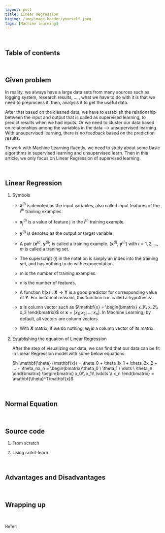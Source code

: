 ```yaml
---
layout: post
title: Linear Regression
bigimg: /img/image-header/yourself.jpeg
tags: [Machine learning]
---
```





<br>

## Table of contents





<br>

## Given problem

In reality, we always have a large data sets from many sources such as logging system, research results, ... , what we have to do with it is that we need to preprocess it, then, analysis it to get the useful data. 

After that based on the cleaned data, we have to establish the relationship between the input and output that is called as supervised learning, to predict results when we had inputs. Or we need to cluster our data based on relationships among the variables in the data --> unsupervised learning. With unsupervised learning, there is no feedback based on the prediction results.

To work with Machine Learning fluently, we need to study about some basic algorithms in supervised learning and unsupervised learn. Then in this article, we only focus on Linear Regression of supervised learning.

<br>

## Linear Regression

1. Symbols

    - $\mathbf{x}^{(i)}$ is denoted as the input variables, also called input features of the $i^{th}$ training examples.
    
    - $\mathbf{x_j}^{(i)}$ is a value of feature j in the $i^{th}$ training example.

    - $\mathbf{y}^{(i)}$ is denoted as the output or target variable.

    - A pair ($\mathbf{x}^{(i)}$, $\mathbf{y}^{(i)}$) is called a training example. ($\mathbf{x}^{(i)}$, $\mathbf{y}^{(i)}$) with $i = 1, 2, ..., m$ is called a traning set.

    - The superscript $(i)$ in the notation is simply an index into the training set, and has nothing to do with exponentation.

    - m is the number of training examples.

    - n is the number of features.

    - A function $h(\boldsymbol{x}): \mathbf{X} \rightarrow \mathbf{Y}$ is a good predictor for corresponding value of $\mathbf{Y}$. For historical reasons, this function h is called a hypothesis.

    - $\mathbf{x}$ is column vector such as $\mathbf{x} = \begin{bmatrix} x_1\\ x_2\\ x_3 \end{bmatrix}$ or $\mathbf{x} = [x_1; x_2; \dots; x_n]$. In Machine Learning, by default, all vectors are column vectors.

    - With $\boldsymbol{X}$ matrix, if we do nothing, $\boldsymbol{w_i}$ is a column vector of its matrix.

2. Establishing the equation of Linear Regression

    After the step of visualizing our data, we can find that our data can be fit in Linear Regression model with some below equations:

    $h_\mathbf{\theta} (\mathbf{x}) = \theta_0 + \theta_1x_1 + \theta_2x_2 + ... + \theta_nx_n = \begin{bmatrix}\theta_0 \ \theta_1 \ \dots \ \theta_n \end{bmatrix} \begin{bmatrix} x_0\\ x_1\\ \vdots \\ x_n \end{bmatrix} = \mathbf{\theta}^T\mathbf{x}$

    

<br>

## Normal Equation





<br>

## Source code
1. From scratch



2. Using scikit-learn




<br>

## Advantages and Disadvantages




<br>

## Wrapping up




<br>

Refer:

